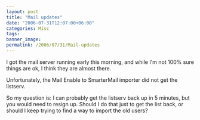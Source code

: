 ```yaml
---
layout: post
title: "Mail updates"
date: "2006-07-31T12:07:00+06:00"
categories: Misc 
tags: 
banner_image: 
permalink: /2006/07/31/Mail-updates
---
```


I got the mail server running early this morning, and while I'm not 100% sure things are ok, I think they are almost there.

Unfortunately, the Mail Enable to SmarterMail importer did not get the listserv. 

So my question is: I can probably get the listserv back up in 5 minutes, but you would need to resign up. Should I do that just to get the list back, or should I keep trying to find a way to import the old users?